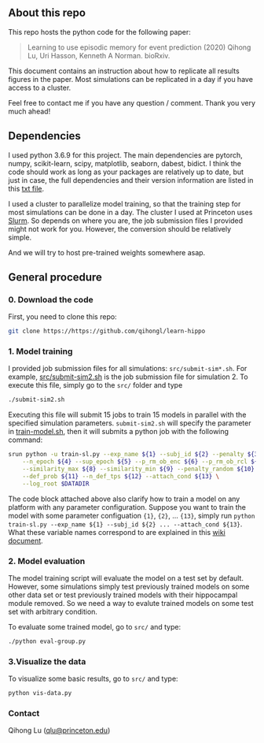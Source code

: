 ## About this repo

This repo hosts the python code for the following paper: 
> Learning to use episodic memory for event prediction (2020) Qihong Lu, Uri Hasson, Kenneth A Norman. bioRxiv.

This document contains an instruction about how to replicate all results figures in the paper. Most simulations can be replicated in a day if you have access to a cluster. 

Feel free to contact me if you have any question / comment. Thank you very much ahead! 

## Dependencies 

I used python 3.6.9 for this project. The main dependencies are pytorch, numpy, scikit-learn, scipy, matplotlib, seaborn, dabest, bidict. I think the code should work as long as your packages are relatively up to date, but just in case, the full dependencies and their version information are listed in this [txt file](https://github.com/qihongl/learn-hippo/blob/master/dep.txt). 

I used a cluster to parallelize model training, so that the training step for most simulations can be done in a day. The cluster I used at Princeton uses [Slurm](https://slurm.schedmd.com/documentation.html). So depends on where you are, the job submission files I provided might not work for you. However, the conversion should be relatively simple. 

And we will try to host pre-trained weights somewhere asap. 

## General procedure 

### 0. Download the code
First, you need to clone this repo: 
```sh
git clone https://https://github.com/qihongl/learn-hippo
```
### 1. Model training 
I provided job submission files for all simulations: `src/submit-sim*.sh`. For example, [src/submit-sim2.sh](https://github.com/qihongl/learn-hippo/blob/master/src/submit-sim2.sh) is the job submission file for simulation 2. To execute this file, simply go to the `src/` folder and type 

```sh
./submit-sim2.sh
```

Executing this file will submit 15 jobs to train 15 models in parallel with the specified simulation parameters. `submit-sim2.sh` will specify the parameter in [train-model.sh](https://github.com/qihongl/learn-hippo/blob/master/src/train-model.sh), then it will submits a python job with the following command: 

```sh
srun python -u train-sl.py --exp_name ${1} --subj_id ${2} --penalty ${3}  \
    --n_epoch ${4} --sup_epoch ${5} --p_rm_ob_enc ${6} --p_rm_ob_rcl ${7} \
    --similarity_max ${8} --similarity_min ${9} --penalty_random ${10} \
    --def_prob ${11} --n_def_tps ${12} --attach_cond ${13} \
    --log_root $DATADIR
```

The code block attached above also clarify how to train a model on any platform with any parameter configuration. Suppose you want to train the model with some parameter configuation `{1}`, `{2}`, ... `{13}`, simply run `python train-sl.py --exp_name ${1} --subj_id ${2} ... --attach_cond ${13}`. What these variable names correspond to are explained in this [wiki document](url). 


### 2. Model evaluation 
The model training script will evaluate the model on a test set by default. However, some simulations simply test previously trained models on some other data set or test previously trained models with their hippocampal module removed. So we need a way to evalute trained models on some test set with arbitrary condition. 

To evaluate some trained model, go to `src/` and type: 

```sh
./python eval-group.py
```

### 3.Visualize the data 

To visualize some basic results, go to `src/` and type: 

```sh
python vis-data.py
```

### Contact

Qihong Lu (qlu@princeton.edu)
